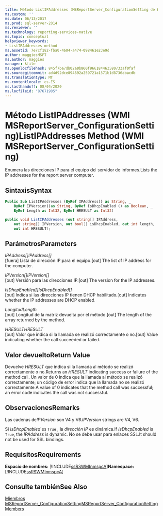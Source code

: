 ```yaml
---
title: Método ListIPAddresses (MSReportServer_ConfigurationSetting de WMI) | Microsoft Docs
ms.custom: ''
ms.date: 06/13/2017
ms.prod: sql-server-2014
ms.reviewer: ''
ms.technology: reporting-services-native
ms.topic: conceptual
helpviewer_keywords:
- ListIPAddresses method
ms.assetid: 7e7cf182-fba0-4604-a474-098461e23e9d
author: maggiesMSFT
ms.author: maggies
manager: kfile
ms.openlocfilehash: 845f7ba7db02a0b860f966184463580733af0faf
ms.sourcegitcommit: ad4d92dce894592a259721a1571b1d8736abacdb
ms.translationtype: MT
ms.contentlocale: es-ES
ms.lasthandoff: 08/04/2020
ms.locfileid: "87671905"
---
```

# <a name="listipaddresses-method-wmi-msreportserver_configurationsetting"></a><span data-ttu-id="23364-102">Método ListIPAddresses (WMI MSReportServer_ConfigurationSetting)</span><span class="sxs-lookup"><span data-stu-id="23364-102">ListIPAddresses Method (WMI MSReportServer_ConfigurationSetting)</span></span>
  <span data-ttu-id="23364-103">Enumera las direcciones IP para el equipo del servidor de informes.</span><span class="sxs-lookup"><span data-stu-id="23364-103">Lists the IP addresses for the report server computer.</span></span>  
  
## <a name="syntax"></a><span data-ttu-id="23364-104">Sintaxis</span><span class="sxs-lookup"><span data-stu-id="23364-104">Syntax</span></span>  
  
```vb  
Public Sub ListIPAddresses (ByRef IPAddress() as String, _  
    ByRef IPVersion()as String, ByRef IsDhcpEnabled () as Boolean, _   
    ByRef Length as Int32, ByRef HRESULT as Int32)  
```  
  
```csharp  
public void ListIPAddresses (out string[] IPAddress,   
    out string[] IPVersion, out bool[] isDhcpEnabled, out int length,   
    out int HRESULT);  
```  
  
## <a name="parameters"></a><span data-ttu-id="23364-105">Parámetros</span><span class="sxs-lookup"><span data-stu-id="23364-105">Parameters</span></span>  
 <span data-ttu-id="23364-106">*IPAddress[]*</span><span class="sxs-lookup"><span data-stu-id="23364-106">*IPAddress[]*</span></span>  
 <span data-ttu-id="23364-107">[fuera] Lista de dirección IP para el equipo.</span><span class="sxs-lookup"><span data-stu-id="23364-107">[out] The list of IP address for the computer.</span></span>  
  
 <span data-ttu-id="23364-108">*IPVersion[]*</span><span class="sxs-lookup"><span data-stu-id="23364-108">*IPVersion[]*</span></span>  
 <span data-ttu-id="23364-109">[out] Versión para las direcciones IP.</span><span class="sxs-lookup"><span data-stu-id="23364-109">[out] The version for the IP addresses.</span></span>  
  
 <span data-ttu-id="23364-110">*IsDhcpEnabled[]*</span><span class="sxs-lookup"><span data-stu-id="23364-110">*IsDhcpEnabled[]*</span></span>  
 <span data-ttu-id="23364-111">[out] Indica si las direcciones IP tienen DHCP habilitado.</span><span class="sxs-lookup"><span data-stu-id="23364-111">[out] Indicates whether the IP addresses are DHCP enabled.</span></span>  
  
 <span data-ttu-id="23364-112">*Longitud*</span><span class="sxs-lookup"><span data-stu-id="23364-112">*Length*</span></span>  
 <span data-ttu-id="23364-113">[out] Longitud de la matriz devuelta por el método.</span><span class="sxs-lookup"><span data-stu-id="23364-113">[out] The length of the array returned by the method.</span></span>  
  
 <span data-ttu-id="23364-114">*HRESULT*</span><span class="sxs-lookup"><span data-stu-id="23364-114">*HRESULT*</span></span>  
 <span data-ttu-id="23364-115">[out] Valor que indica si la llamada se realizó correctamente o no.</span><span class="sxs-lookup"><span data-stu-id="23364-115">[out] Value indicating whether the call succeeded or failed.</span></span>  
  
## <a name="return-value"></a><span data-ttu-id="23364-116">Valor devuelto</span><span class="sxs-lookup"><span data-stu-id="23364-116">Return Value</span></span>  
 <span data-ttu-id="23364-117">Devuelve *HRESULT* que indica si la llamada al método se realizó correctamente o no.</span><span class="sxs-lookup"><span data-stu-id="23364-117">Returns an *HRESULT* indicating success or failure of the method call.</span></span> <span data-ttu-id="23364-118">Un valor de 0 indica que la llamada al método se realizó correctamente; un código de error indica que la llamada no se realizó correctamente.</span><span class="sxs-lookup"><span data-stu-id="23364-118">A value of 0 indicates that the method call was successful; an error code indicates the call was not successful.</span></span>  
  
## <a name="remarks"></a><span data-ttu-id="23364-119">Observaciones</span><span class="sxs-lookup"><span data-stu-id="23364-119">Remarks</span></span>  
 <span data-ttu-id="23364-120">Las cadenas de*IPVersion* son V4 y V6.</span><span class="sxs-lookup"><span data-stu-id="23364-120">*IPVersion* strings are V4, V6.</span></span>  
  
 <span data-ttu-id="23364-121">Si *IsDhcpEnabled* es `True` , la *dirección IP* es dinámica.</span><span class="sxs-lookup"><span data-stu-id="23364-121">If *IsDhcpEnabled* is `True`, the *IPAddress* is dynamic.</span></span> <span data-ttu-id="23364-122">No se debe usar para enlaces SSL.</span><span class="sxs-lookup"><span data-stu-id="23364-122">It should not be used for SSL bindings.</span></span>  
  
## <a name="requirements"></a><span data-ttu-id="23364-123">Requisitos</span><span class="sxs-lookup"><span data-stu-id="23364-123">Requirements</span></span>  
 <span data-ttu-id="23364-124">**Espacio de nombres:** [!INCLUDE[ssRSWMInmspcA](../../includes/ssrswminmspca-md.md)]</span><span class="sxs-lookup"><span data-stu-id="23364-124">**Namespace:** [!INCLUDE[ssRSWMInmspcA](../../includes/ssrswminmspca-md.md)]</span></span>  
  
## <a name="see-also"></a><span data-ttu-id="23364-125">Consulte también</span><span class="sxs-lookup"><span data-stu-id="23364-125">See Also</span></span>  
 [<span data-ttu-id="23364-126">Miembros MSReportServer_ConfigurationSetting</span><span class="sxs-lookup"><span data-stu-id="23364-126">MSReportServer_ConfigurationSetting Members</span></span>](msreportserver-configurationsetting-members.md)  
  
  
